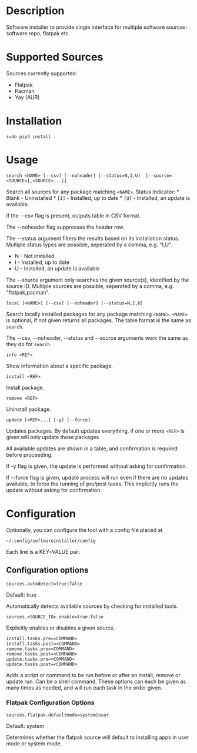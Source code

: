 # Description

Software installer to provide single interface for multiple software sources: software repo, flatpak etc.

# Supported Sources

Sources currently supported:
* Flatpak
* Pacman
* Yay (AUR)

# Installation

```
sudo pip3 install .
```

# Usage

```
search <NAME> [--csv] [--noheader] [--status=N,I,U]  [--source=<SOURCE>[,<SOURCE>...]]
```
Search all sources for any package matching `<NAME>`.
Status indicator:
	* Blank - Uninstalled
	* `[I]` - Installed, up to date
	* `[U]` - Installed, an update is available.

If the --csv flag is present, outputs table in CSV format.

The --noheader flag suppresses the header row.

The --status argument filters the results based on its installation status. Multiple status types are possible, seperated by a comma, e.g. "I,U".
* N - Not installed
* I - Installed, up to date
* U - Installed, an update is available

The --source argument only searches the given source(s), identified by the source ID. Multiple sources are possible, seperated by a comma, e.g. "flatpak,pacman".

```
local [<NAME>] [--csv] [--noheader] [--status=N,I,U]
```
Search locally installed packages for any package matching `<NAME>`. `<NAME>` is optional, if not given returns all packages. The table format is the same as `search`.

The --csv, --noheader, --status and --source arguments work the same as they do for `search`.

```
info <REF>
```
Show information about a specific package.

```
install <REF>
```
Install package.

```
remove <REF>
```
Uninstall package.

```
update [<REF>...] [-y] [--force]
```
Updates packages. By default updates everything, if one or more `<REF>` is given will only update those packages.

All available updates are shown in a table, and confirmation is required before proceeding.

If -y flag is given, the update is performed without asking for confirmation.

If --force flag is given, update process will run even if there are no updates available, to force the running of pre/post tasks. This implicitly runs the update without asking for confirmation.


# Configuration

Optionally, you can configure the tool with a config file placed at
```
~/.config/softwareinstaller/config
```

Each line is a KEY=VALUE pair.

## Configuration options

```
sources.autodetect=true|false
```

Default: true

Automatically detects available sources by checking for installed tools.


```
sources.<SOURCE_ID>.enable=true|false
```

Explicitly enables or disables a given source.


```
install.tasks.pre=<COMMAND>
install.tasks.post=<COMMAND>
remove.tasks.pre=<COMMAND>
remove.tasks.post=<COMMAND>
update.tasks.pre=<COMMAND>
update.tasks.post=<COMMAND>
```

Adds a script or command to be run before or after an install, remove or update run. Can be a shell command. These options can each be given as many times as needed, and will run each task in the order given.

### Flatpak Configuration Options

```
sources.flatpak.defaultmode=system|user
```

Default: system

Determines whether the flatpak source will default to installing apps in user mode or system mode.
